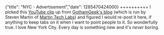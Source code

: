 {"title": "NYC - Advertisement","date": 1285470424000}
++++++++++
I picked this [YouTube clip](http://www.youtube.com/watch?v=_cj2KAy2QS8&feature=player_embedded) up from [GothamGeek's blog](http://gothamgeek.com/post/1018542941/i-love-this-commercial-because-it-is-so-true-new) (which is run by Steven Martin of [Martin Tech Labs](http://martintechlabs.com/)) and figured I would re-post it here, if anything to keep tabs on it when I want to point people to it. So wonderfully true. I love New York City. Every day is something new and it's *never* boring.

<object width="640" height="385"><param name="movie" value="http://www.youtube.com/v/_cj2KAy2QS8?fs=1&hl=en_US"></param><param name="allowFullScreen" value="true"></param><param name="allowscriptaccess" value="always"></param><embed src="http://www.youtube.com/v/_cj2KAy2QS8?fs=1&hl=en_US" type="application/x-shockwave-flash" allowscriptaccess="always" allowfullscreen="true" width="640" height="385"></embed></object>